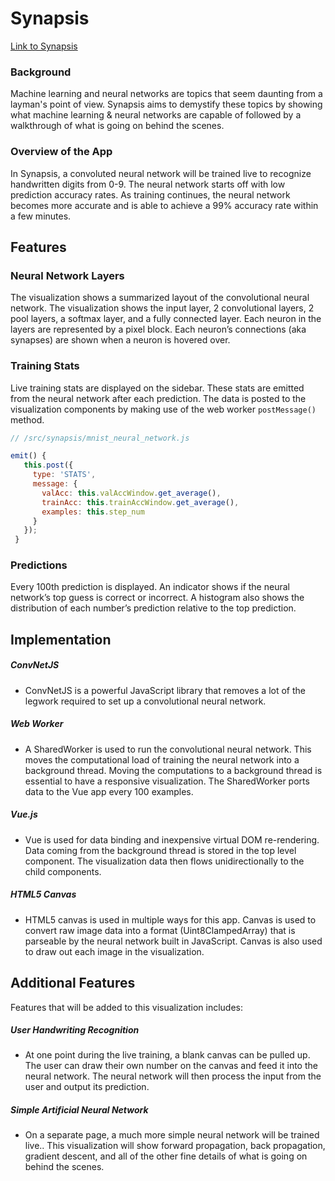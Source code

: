 # Synapsis

[Link to Synapsis](https://synapsis-app.herokuapp.com/#/)

### Background
Machine learning and neural networks are topics that seem daunting from a layman's point of view. Synapsis aims to demystify these topics by showing what machine learning & neural networks are capable of followed by a walkthrough of what is going on behind the scenes.

### Overview of the App
In Synapsis, a convoluted neural network will be trained live to recognize handwritten digits from 0-9. The neural network starts off with low prediction accuracy rates. As training continues, the neural network becomes more accurate and is able to achieve a 99% accuracy rate within a few minutes.

## Features

### Neural Network Layers
The visualization shows a summarized layout of the convolutional neural network. The visualization shows the input layer, 2 convolutional layers, 2 pool layers, a softmax layer, and a fully connected layer. Each neuron in the layers are represented by a pixel block. Each neuron’s connections (aka synapses) are shown when a neuron is hovered over.

### Training Stats
Live training stats are displayed on the sidebar. These stats are emitted from the neural network after each prediction. The data is posted to the visualization components by making use of the web worker `postMessage()` method.
```js
// /src/synapsis/mnist_neural_network.js

emit() {
   this.post({
     type: 'STATS',
     message: {
       valAcc: this.valAccWindow.get_average(),
       trainAcc: this.trainAccWindow.get_average(),
       examples: this.step_num
     }
   });
 }
```

### Predictions
Every 100th prediction is displayed. An indicator shows if the neural network’s top guess is correct or incorrect. A histogram also shows the distribution of each number’s prediction relative to the top prediction.

## Implementation

##### ConvNetJS
- ConvNetJS is a powerful JavaScript library that removes a lot of the legwork required to set up a convolutional neural network.
##### Web Worker
- A SharedWorker is used to run the convolutional neural network. This moves the computational load of training the neural network into a background thread. Moving the computations to a background thread is essential to have a responsive visualization. The SharedWorker ports data to the Vue app every 100 examples.
##### Vue.js
- Vue is used for data binding and inexpensive virtual DOM re-rendering. Data coming from the background thread is stored in the top level component. The visualization data then flows unidirectionally to the child components.
##### HTML5 Canvas
- HTML5 canvas is used in multiple ways for this app. Canvas is used to convert raw image data into a format (Uint8ClampedArray) that is parseable by the neural network built in JavaScript. Canvas is also used to draw out each image in the visualization.
## Additional Features
Features that will be added to this visualization includes:
##### User Handwriting Recognition
- At one point during the live training, a blank canvas can be pulled up. The user can draw their own number on the canvas and feed it into the neural network. The neural network will then process the input from the user and output its prediction.
##### Simple Artificial Neural Network
- On a separate page, a much more simple neural network will be trained live.. This visualization will show forward propagation, back propagation, gradient descent, and all of the other fine details of what is going on behind the scenes.
